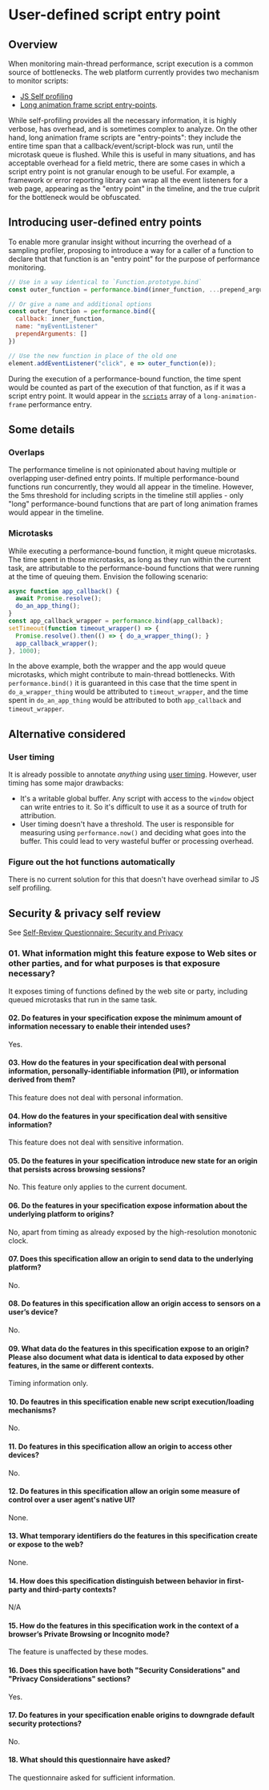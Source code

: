 # User-defined script entry point

## Overview
When monitoring main-thread performance, script execution is a common source of bottlenecks.
The web platform currently provides two mechanism to monitor scripts:
- [JS Self profiling](https://wicg.github.io/js-self-profiling/)
- [Long animation frame script entry-points](https://w3c.github.io/long-animation-frames/#sec-PerformanceScriptTiming).

While self-profiling provides all the necessary information, it is highly verbose, has overhead, and is sometimes complex to analyze.
On the other hand, long animation frame scripts are "entry-points": they include the entire time span that a callback/event/script-block was run, until the microtask queue is flushed.
While this is useful in many situations, and has acceptable overhead for a field metric, there are some cases in which a script entry point is not granular enough to be useful.
For example, a framework or error reporting library can wrap all the event listeners for a web page, appearing as the "entry point" in the timeline, and the true culprit for the bottleneck would be obfuscated.

## Introducing user-defined entry points
To enable more granular insight without incurring the overhead of a sampling profiler, proposing to introduce a way for a caller of a function to declare that that function is an "entry point" for the purpose of performance monitoring.

```js
// Use in a way identical to `Function.prototype.bind`
const outer_function = performance.bind(inner_function, ...prepend_arguments)

// Or give a name and additional options
const outer_function = performance.bind({
  callback: inner_function,
  name: "myEventListener"
  prependArguments: []
})

// Use the new function in place of the old one
element.addEventListener("click", e => outer_function(e));
```

During the execution of a performance-bound function, the time spent would be counted as part of the execution of that function, as if it was a script entry point.
It would appear in the [`scripts`](https://w3c.github.io/long-animation-frames/#dom-performancelonganimationframetiming-scripts) array of a `long-animation-frame` performance entry.

## Some details
### Overlaps
The performance timeline is not opinionated about having multiple or overlapping user-defined entry points. If multiple performance-bound functions run concurrently, they would all appear in the timeline.
However, the 5ms threshold for including scripts in the timeline still applies - only "long" performance-bound functions that are part of long animation frames would appear in the timeline.

### Microtasks
While executing a performance-bound function, it might queue microtasks. The time spent in those microtasks, as long as they run within the current task, are attributable to the performance-bound functions that were running at the time of queuing them.
Envision the following scenario:

```js
async function app_callback() {
  await Promise.resolve();
  do_an_app_thing();
}
const app_callback_wrapper = performance.bind(app_callback);
setTimeout(function timeout_wrapper() => {
  Promise.resolve().then(() => { do_a_wrapper_thing(); }
  app_callback_wrapper();
}, 1000);
```

In the above example, both the wrapper and the app would queue microtasks, which might contribute to main-thread bottlenecks.
With `performance.bind()` it is guaranteed in this case that the time spent in `do_a_wrapper_thing` would be attributed to `timeout_wrapper`, and the time spent in `do_an_app_thing` would be attributed to both `app_callback` and `timeout_wrapper`.

## Alternative considered

### User timing

It is already possible to annotate *anything* using [user timing](https://developer.mozilla.org/en-US/docs/Web/API/Performance_API/User_timing).
However, user timing has some major drawbacks:

- It's a writable global buffer. Any script with access to the `window` object can write entries to it. So it's difficult to use it as a source of truth for attribution.
- User timing doesn't have a threshold. The user is responsible for measuring using `performance.now()` and deciding what goes into the buffer. This could lead to very wasteful buffer or processing overhead.

### Figure out the hot functions automatically

There is no current solution for this that doesn't have overhead similar to JS self profiling.

## Security & privacy self review 

See [Self-Review Questionnaire: Security and Privacy](https://w3ctag.github.io/security-questionnaire/)

### 01. What information might this feature expose to Web sites or other parties, and for what purposes is that exposure necessary?

It exposes timing of functions defined by the web site or party, including queued microtasks that run in the same task.

#### 02. Do features in your specification expose the minimum amount of information necessary to enable their intended uses?

Yes.

#### 03. How do the features in your specification deal with personal information, personally-identifiable information (PII), or information derived from them?

This feature does not deal with personal information.

#### 04. How do the features in your specification deal with sensitive information?

This feature does not deal with sensitive information.

#### 05. Do the features in your specification introduce new state for an origin that persists across browsing sessions?

No. This feature only applies to the current document.

#### 06. Do the features in your specification expose information about the underlying platform to origins?

No, apart from timing as already exposed by the high-resolution monotonic clock.

#### 07. Does this specification allow an origin to send data to the underlying platform?

No.

#### 08. Do features in this specification allow an origin access to sensors on a user’s device?

No.

#### 09. What data do the features in this specification expose to an origin? Please also document what data is identical to data exposed by other features, in the same or different contexts.

Timing information only.

#### 10. Do feautres in this specification enable new script execution/loading mechanisms?

No.

#### 11. Do features in this specification allow an origin to access other devices?

No.

#### 12. Do features in this specification allow an origin some measure of control over a user agent's native UI?

None.

#### 13. What temporary identifiers do the features in this specification create or expose to the web?

None.

#### 14. How does this specification distinguish between behavior in first-party and third-party contexts?

N/A

#### 15. How do the features in this specification work in the context of a browser’s Private Browsing or Incognito mode?

The feature is unaffected by these modes.

#### 16. Does this specification have both "Security Considerations" and "Privacy Considerations" sections?

Yes.

#### 17. Do features in your specification enable origins to downgrade default security protections?

No.

#### 18. What should this questionnaire have asked?

The questionnaire asked for sufficient information.





